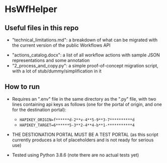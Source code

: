 # HsWfHelper

## Useful files in this repo
+ "technical_limitations.md": a breakdown of what can be migrated with the current version of the public Workflows API
* "actions_catalog.docx": a list of all workflow actions with sample JSON representations and some annotation
* "2_process_and_copy.py": a simple proof-of-concept migration script, with a lot of stub/dummy/simplification in it

## How to run

* Requires an ".env" file in the same directory as the ".py" file, with two lines containing api keys as follows (one for the portal of origin, and one for the destination portal):

  * `HAPIKEY_ORIGIN=f******d-2**v-4**5-9**3-7**********d`
  * `HAPIKEY_TARGET=6******5-3**2-4**4-b**1-***********4`

* THE DESTIONATION PORTAL MUST BE A TEST PORTAL (as this script currently produces a lot of placeholders and is not ready for serious use)

* Tested using Python 3.8.6 (note there are no actual tests yet)